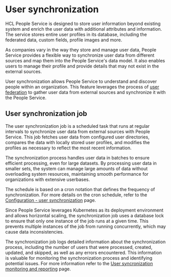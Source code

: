 # User synchronization

HCL People Service is designed to store user information beyond existing system and enrich the user data with additional attributes and information. The service stores entire user profiles in its database, including the federated data, custom fields, profile images and more.

As companies vary in the way they store and manage user data, People Service provides a flexible way to synchronize user data from different sources and map them into the People Service's data model. It also enables users to manage their profile and provide details that may not exist in the external sources.

User synchronization allows People Service to understand and discover people within an organization. This feature leverages the process of [user federation](./user_federation.md) to gather user data from external sources and synchronize it with the People Service.

## User synchronization job

The user synchronization job is a scheduled task that runs at regular intervals to synchronize user data from external sources with People Service. This job fetches user data from configured user directories, compares the data with locally stored user profiles, and modifies the profiles as necessary to reflect the most recent information.

The synchronization process handles user data in batches to ensure efficient processing, even for large datasets. By processing user data in smaller sets, the system can manage large amounts of data without overloading system resources, maintaining smooth performance for organizations with extensive userbases.

The schedule is based on a cron notation that defines the frequency of synchronization. For more details on the cron schedule, refer to the [Configuration - user synchronization](../../deployment/configuration/index.md#user-synchronization-configuration) page.

Since People Service leverages Kubernetes as its deployment environment and allows horizontal scaling, the synchronization job uses a database lock to ensure that only one instance of the job runs at a given time. This prevents multiple instances of the job from running concurrently, which may cause data inconsistencies.

The synchronization job logs detailed information about the synchronization process, including the number of users that were processed, created, updated, and skipped, as well as any errors encountered. This information is valuable for monitoring the synchronization process and identifying potential issues. For more information refer to the [User syncronization monitoring and reporting](./user_synchronization_monitoring_reporting.md) page.
